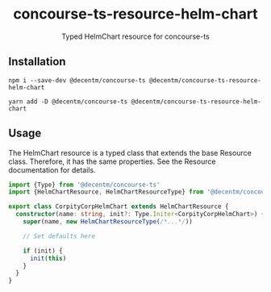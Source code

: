 <h1 align="center">
  concourse-ts-resource-helm-chart
</h1>

<div align="center">

  Typed HelmChart resource for concourse-ts
</div>

## Installation

`npm i --save-dev @decentm/concourse-ts @decentm/concourse-ts-resource-helm-chart`

`yarn add -D @decentm/concourse-ts @decentm/concourse-ts-resource-helm-chart`

## Usage

The HelmChart resource is a typed class that extends the base Resource class.
Therefore, it has the same properties. See the Resource documentation for details.

```typescript
import {Type} from '@decentm/concourse-ts'
import {HelmChartResource, HelmChartResourceType} from '@decentm/concourse-ts-resource-helm-chart'

export class CorpityCorpHelmChart extends HelmChartResource {
  constructor(name: string, init?: Type.Initer<CorpityCorpHelmChart>) {
    super(name, new HelmChartResourceType(/*...*/))

    // Set defaults here

    if (init) {
      init(this)
    }
  }
}
```
